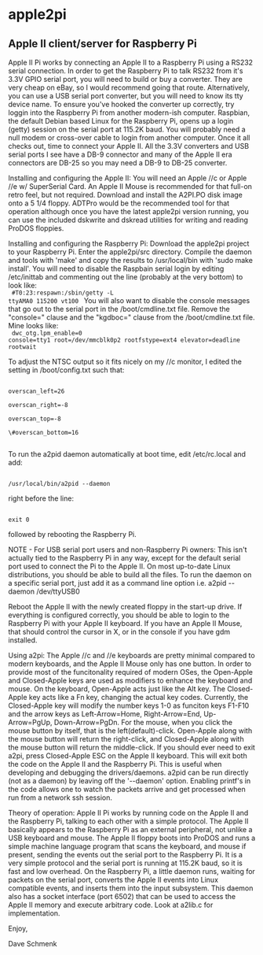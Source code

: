 apple2pi
========

Apple II client/server for Raspberry Pi
---------------------------------------

Apple II Pi works by connecting an Apple II to a Raspberry Pi using a RS232 serial connection.  In order to get the Raspberry Pi to talk RS232 from it's 3.3V GPIO serial port, you will need to build or buy a converter.  They are very cheap on eBay, so I would recommend going that route. Alternatively, you can use a USB serial port converter, but you will need to know its tty device name. To ensure you've hooked the converter up correctly, try loggin into the Raspberry Pi from another modern-ish computer.  Raspbian, the default Debian based Linux for the Raspberry Pi, opens up a login (getty) session on the serial port at 115.2K baud.  You will probably need a null modem or cross-over cable to login from another computer.  Once it all checks out, time to connect your Apple II.  All the 3.3V converters and USB serial ports I see have a DB-9 connector and many of the Apple II era connectors are DB-25 so you may need a DB-9 to DB-25 converter.

Installing and configuring the Apple II:  You will need an Apple //c or Apple //e w/ SuperSerial Card.  An Apple II Mouse is recommended for that full-on retro feel, but not required.  Download and install the A2PI.PO disk image onto a 5 1/4 floppy.  ADTPro would be the recommended tool for that operation although once you have the latest apple2pi version running, you can use the included dskwrite and dskread utilities for writing and reading ProDOS floppies.

Installing and configuring the Raspberry Pi:  Download the apple2pi project to your Raspberry Pi.  Enter the apple2pi/src directory.  Compile the daemon and tools with 'make' and copy the results to /usr/local/bin with 'sudo make install'.  You will need to disable the Raspbain serial login by editing /etc/inittab and commenting out the line (probably at the very bottom) to look like:<br>
<code>
\#T0:23:respawn:/sbin/getty -L ttyAMA0 115200 vt100
</code>
You will also want to disable the console messages that go out to the serial port in the /boot/cmdline.txt file.  Remove the "console=" clause and the "kgdboc=" clause from the /boot/cmdline.txt file.  Mine looks like:<br>
<code>
dwc_otg.lpm_enable=0 console=tty1 root=/dev/mmcblk0p2 rootfstype=ext4 elevator=deadline rootwait
</code>

To adjust the NTSC output so it fits nicely on my //c monitor, I edited the setting in /boot/config.txt such that:

<code>
overscan_left=26<br>
overscan_right=-8<br>
overscan_top=-8<br>
\#overscan_bottom=16<br>
</code>

To run the a2pid daemon automatically at boot time, edit /etc/rc.local and add:

<code>
/usr/local/bin/a2pid --daemon
</code>

right before the line:

<code>
exit 0
</code>

followed by rebooting the Raspberry Pi.

NOTE - For USB serial port users and non-Raspberry Pi owners:  This isn't actually tied to the Raspberry Pi in any way, except for the default serial port used to connect the Pi to the Apple II.  On most up-to-date Linux distributions, you should be able to build all the files.  To run the daemon on a specific serial port, just add it as a command line option i.e. a2pid --daemon /dev/ttyUSB0

Reboot the Apple II with the newly created floppy in the start-up drive.  If everything is configured correctly, you should be able to login to the Raspberry Pi with your Apple II keyboard.  If you have an Apple II Mouse, that should control the cursor in X, or in the console if you have gdm installed.

Using a2pi: The Apple //c and //e keyboards are pretty minimal compared to modern keyboards, and the Apple II Mouse only has one button.  In order to provide most of the funcitonality required of modern OSes, the Open-Apple and Closed-Apple keys are used as modifiers to enhance the keyboard and mouse.  On the keyboard, Open-Apple acts just like the Alt key.  The Closed-Apple key acts like a Fn key, changing the actual key codes.  Currently, the Closed-Apple key will modify the number keys 1-0 as funciton keys F1-F10 and the arrow keys as Left-Arrow=Home, Right-Arrow=End, Up-Arrow=PgUp, Down-Arrow=PgDn.  For the mouse, when you click the mouse button by itself, that is the left(default)-click.  Open-Apple along with the mouse button will return the right-click, and Closed-Apple along with the mouse button will return the middle-click.  If you should ever need to exit a2pi, press Closed-Apple ESC on the Apple II keyboard.  This will exit both the code on the Apple II and the Raspberry Pi.  This is useful when developing and debugging the drivers/daemons.  a2pid can be run directly (not as a daemon) by leaving off the '--daemon' option.  Enabling printf's in the code allows one to watch the packets arrive and get processed when run from a network ssh session.

Theory of operation:  Apple II Pi works by running code on the Apple II and the Raspberry Pi, talking to each other with a simple protocol.  The Apple II basically appears to the Raspberry Pi as an external peripheral, not unlike a USB keyboard and mouse.  The Apple II floppy boots into ProDOS and runs a simple machine language program that scans the keyboard, and mouse if present, sending the events out the serial port to the Raspberry Pi.  It is a very simple protocol and the serial port is running at 115.2K baud, so it is fast and low overhead.  On the Raspberry Pi, a little daemon runs, waiting for packets on the serial port, converts the Apple II events into Linux compatible events, and inserts them into the input subsystem.  This daemon also has a socket interface (port 6502) that can be used to access the Apple II memory and execute arbitrary code.  Look at a2lib.c for implementation.

Enjoy,

Dave Schmenk
